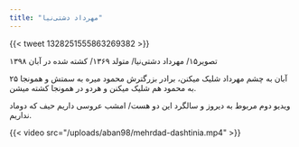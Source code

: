 ```yaml
---
title: "مهرداد دشتی‌نیا"
---
```


{{< tweet 1328251555863269382 >}}

تصویر۱۵/ مهرداد دشتی‌نیا/ متولد  ۱۳۶۹/ کشته شده در آبان ۱۳۹۸

۲۵ آبان به چشم مهرداد شلیک میکنن، برادر بزرگترش محمود میره به سمتش و همونجا به محمود هم شلیک میکنن و هردو در همونجا کشته میشن.

ویدیو دوم مربوط به دیروز و سالگرد این دو هست/ امشب عروسی داریم حیف که دوماد نداریم.

{{< video src="/uploads/aban98/mehrdad-dashtinia.mp4" >}}
